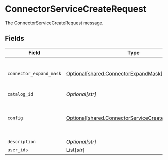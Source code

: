 # ConnectorServiceCreateRequest

The ConnectorServiceCreateRequest message.


## Fields

| Field                                                                                                              | Type                                                                                                               | Required                                                                                                           | Description                                                                                                        |
| ------------------------------------------------------------------------------------------------------------------ | ------------------------------------------------------------------------------------------------------------------ | ------------------------------------------------------------------------------------------------------------------ | ------------------------------------------------------------------------------------------------------------------ |
| `connector_expand_mask`                                                                                            | [Optional[shared.ConnectorExpandMask]](../../models/shared/connectorexpandmask.md)                                 | :heavy_minus_sign:                                                                                                 | The ConnectorExpandMask is used to expand related objects on a connector.                                          |
| `catalog_id`                                                                                                       | *Optional[str]*                                                                                                    | :heavy_minus_sign:                                                                                                 | The catalogId field.                                                                                               |
| `config`                                                                                                           | [Optional[shared.ConnectorServiceCreateRequestConfig]](../../models/shared/connectorservicecreaterequestconfig.md) | :heavy_minus_sign:                                                                                                 | Contains an arbitrary serialized message along with a @type that describes the type of the serialized message.     |
| `description`                                                                                                      | *Optional[str]*                                                                                                    | :heavy_minus_sign:                                                                                                 | The description field.                                                                                             |
| `user_ids`                                                                                                         | List[*str*]                                                                                                        | :heavy_minus_sign:                                                                                                 | The userIds field.                                                                                                 |